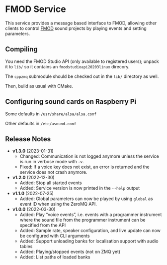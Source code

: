 # FMOD Service

This service provides a message based interface to FMOD, allowing other clients
to control [FMOD][fmod] sound projects by playing events and setting
parameters.


## Compiling

You need the FMOD Studio API (only available to registered users); unpack it to
`lib/` so it contains an `fmodstudioapi20203linux` direcory.

The `cppzmq` submodule should be checked out in the `lib/` directory as well.

Then, build as usual with CMake.

[fmod]: https://www.fmod.com/


## Configuring sound cards on Raspberry Pi

Some defaults in `/usr/share/alsa/alsa.conf`

Other defaults in `/etc/asound.conf`


[so]: https://raspberrypi.stackexchange.com/questions/80072/how-can-i-use-an-external-usb-sound-card-and-set-it-as-default/80075#80075


## Release Notes

* **v1.3.0** (2023-01-31)
  * Changed: Communication is not logged anymore unless the service is run in verbose mode with `-v`.
  * Fixed: If a voice key does not exist, an error is returned and the service does not crash anymore.
* **v1.2.0** (2022-12-30)
  * Added: Stop all started events
  * Added: Service version is now printed in the `--help` output
* **v1.1.0** (2022-07-25)
  * Added: Global parameters can now be played by using `global` as event ID
    when using the ZeroMQ API.
* **v1.0.0** (2022-03-30)
  * Added: Play “voice events”, i.e. events with a programmer instrument where
    the sound file from the programmer instrument can be specified from the API
  * Added: Sample rate, speaker configuration, and live update can now be
    configured with CLI arguments
  * Added: Support unloading banks for localisation support with audio tables
  * Added: Playing/stopped events (not on ZMQ yet)
  * Added: List paths of loaded banks
